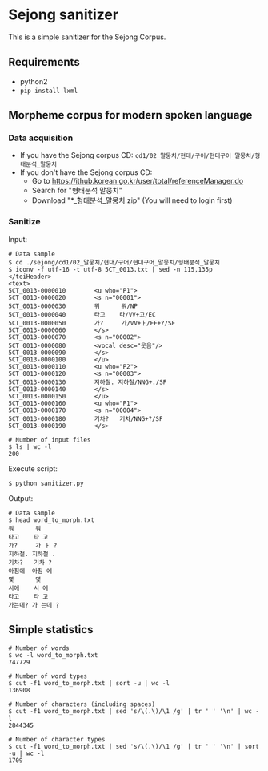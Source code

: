 # Sejong sanitizer

This is a simple sanitizer for the Sejong Corpus.

## Requirements

- python2
- `pip install lxml`

## Morpheme corpus for modern spoken language

### Data acquisition

- If you have the Sejong corpus CD: `cd1/02_말뭉치/현대/구어/현대구어_말뭉치/형태분석_말뭉치`
- If you don't have the Sejong corpus CD:
    - Go to https://ithub.korean.go.kr/user/total/referenceManager.do
    - Search for "형태분석 말뭉치"
    - Download "*_형태분석_말뭉치.zip" (You will need to login first)

### Sanitize

Input:

    # Data sample
    $ cd ./sejong/cd1/02_말뭉치/현대/구어/현대구어_말뭉치/형태분석_말뭉치
    $ iconv -f utf-16 -t utf-8 5CT_0013.txt | sed -n 115,135p
    </teiHeader>
    <text>
    5CT_0013-0000010        <u who="P1">
    5CT_0013-0000020        <s n="00001">
    5CT_0013-0000030        뭐      뭐/NP
    5CT_0013-0000040        타고    타/VV+고/EC
    5CT_0013-0000050        가?     가/VV+ㅏ/EF+?/SF
    5CT_0013-0000060        </s>
    5CT_0013-0000070        <s n="00002">
    5CT_0013-0000080        <vocal desc="웃음"/>
    5CT_0013-0000090        </s>
    5CT_0013-0000100        </u>
    5CT_0013-0000110        <u who="P2">
    5CT_0013-0000120        <s n="00003">
    5CT_0013-0000130        지하철. 지하철/NNG+./SF
    5CT_0013-0000140        </s>
    5CT_0013-0000150        </u>
    5CT_0013-0000160        <u who="P1">
    5CT_0013-0000170        <s n="00004">
    5CT_0013-0000180        기차?   기차/NNG+?/SF
    5CT_0013-0000190        </s>

    # Number of input files
    $ ls | wc -l
    200

Execute script:

    $ python sanitizer.py

Output:

    # Data sample
    $ head word_to_morph.txt
    뭐      뭐
    타고    타 고
    가?     가 ㅏ ?
    지하철. 지하철 .
    기차?   기차 ?
    아침에  아침 에
    몇      몇
    시에    시 에
    타고    타 고
    가는데? 가 는데 ?

## Simple statistics

    # Number of words
    $ wc -l word_to_morph.txt
    747729

    # Number of word types
    $ cut -f1 word_to_morph.txt | sort -u | wc -l
    136908

    # Number of characters (including spaces)
    $ cut -f1 word_to_morph.txt | sed 's/\(.\)/\1 /g' | tr ' ' '\n' | wc -l
    2844345

    # Number of character types
    $ cut -f1 word_to_morph.txt | sed 's/\(.\)/\1 /g' | tr ' ' '\n' | sort -u | wc -l
    1709

